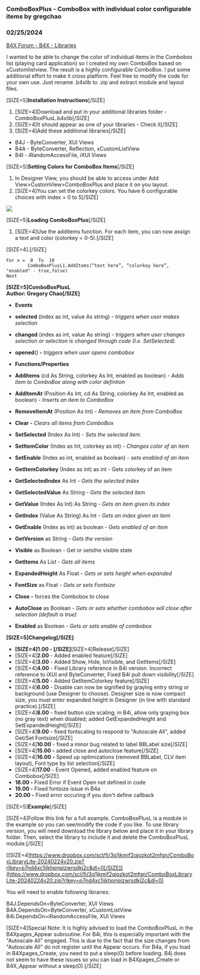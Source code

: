 ###  ComboBoxPlus - ComboBox with individual color configurable items by gregchao
### 02/25/2024
[B4X Forum - B4X - Libraries](https://www.b4x.com/android/forum/threads/133167/)

I wanted to be able to change the color of individual items in the Combobox list (playing card application) so I created my own ComboBox based on xCustomlistview. The result is a highly configurable ComboBox. I put some additional effort to make it cross platform. Feel free to modify the code for your own use. Just rename .b4xlib to .zip and extract module and layout files.  
  
  
  
  
[SIZE=5]**Installation Instructions**[/SIZE]  

1. [SIZE=4]Download and put in your additional libraries folder - ComboBoxPlusL.b4xlib[/SIZE]
2. [SIZE=4]It should appear as one of your libraries - Check it[/SIZE]
3. [SIZE=4]Add these additional libraries[/SIZE]

- B4J - ByteConverter, XUI Views
- B4A - ByteConverter, Reflection, xCustomListView
- B4I - iRandomAccessFile, iXUI Views

  
[SIZE=5]**Setting Colors for ComboBox Items**[/SIZE]  

1. In Designer View, you should be able to access under Add View>CustomView>ComboBoxPlus and place it on you layout.
2. [SIZE=4]You can set the colorkey colors. You have 6 configurable choices with index = 0 to 5[/SIZE]

![](https://www.b4x.com/android/forum/attachments/117454)  
  
[SIZE=5]**Loading ComboBoxPlus**[/SIZE]  

1. [SIZE=4]Use the additems function. For each item, you can now assign a text and color (colorkey = 0-5).[/SIZE]

[SIZE=4].[/SIZE]  

```B4X
For x =  0  To  10  
        ComboBoxPlusL1.AddItems(“text here”, “colorkey here”, "enabled" - true,false)  
Next
```

  
  
  
**[SIZE=5]ComboBoxPlusL  
**Author:** Gregory Chao[/SIZE]**  

- **Events**

- **selected** (index as int, value As string) - *triggers when user makes selection*
- **changed** (index as int, value As string) - *triggers when user changes selection or selection is changed through code (I.e. SetSelected).*
- **opened**() **-** *triggers when user opens combobox*

- **Functions/Properties**

- **AddItems** (cd As String, colorkey As Int, enabled as boolean) - *Adds item to ComboBox along with color defintion*
- **AddItemAt** (Position As Int, cd As String, colorkey As Int, enabled as boolean) - *Inserts an item to ComboBox*
- **RemoveItemAt** (Position As Int) - *Removes an item from ComboBox*
- **Clear -** *Clears all items from ComboBox*
- **SetSelected** (Index As Int) - *Sets the selected item.*
- **SetItemColor** (Index as Int, colorkey as int) *- Changes color of an item*
- **SetEnable** (Index as int, enabled as boolean) - *sets enabled of an item*
- **GetItemColorkey** (Index as int) as int - Gets colorkey of an item
- **GetSelectedIndex** As Int - *Gets the selected index*
- **GetSelectedValue** As String - *Gets the selected item*
- **GetValue** (Index As Int) As String - *Gets an item given its index*
- **GetIndex** (Value As String) As Int - *Gets an index given an item*
- **GetEnable** (Index as int) as boolean - *Gets enabled of an item*
- **GetVersion** as String *- Gets the version*
- **Visible** as Boolean - Get or setsthe visible state
- **GetItems** As List - *Gets all items*
- **ExpandedHeight** As Float - *Gets or sets height when expanded*
- **FontSize** as Float - *Gets or sets Fontsize*
- **Close -** forces the Combobox to close
- **AutoClose** as Boolean - *Gets or sets whether combobox will close after selection (default is true)*
- **Enabled** as Boolean - *Gets or sets enable of combobox*

**[SIZE=5]Changelog[/SIZE]**  

- **[SIZE=4]1.00 - [/SIZE]**[SIZE=4]Release[/SIZE]
- [SIZE=4]**2.00** - Added enabled feature[/SIZE]
- [SIZE=4]**3.00** - Added Show, Hide, IsVisible, and GetItems[/SIZE]
- [SIZE=4]**4.00** - Fixed Library reference in B4i version. Incorrect reference to iXUI and ByteConverter, Fixed B4i pull down visibility[/SIZE]
- [SIZE=4]**5.00** - Added GetItemColorkey feature[/SIZE]
- [SIZE=4]**6.00** - Disable can now be signified by graying entry string or background (use Designer to choose). Designer size is now compact size, you must enter expanded height in Designer (in line with standard practice).[/SIZE]
- [SIZE=4]**8.00** - fixed button size scaling; in B4i, allow only graying box (no gray text) when disabled; added GetExpandedHeight and SetExpandedHeight[/SIZE]
- [SIZE=4]**9.00** - fixed fontscaling to respond to "Autoscale All", added Get/Set Fontsize[/SIZE]
- [SIZE=4]**10.00** - fixed a minor bug related to label BBLabel size[/SIZE]
- [SIZE=4]**15.00 -** added close and autoclose feature[/SIZE]
- [SIZE=4]**16.00 -** Speed up optimizations (removed BBLabel, CLV item layout), Font type by list selection[/SIZE]
- [SIZE=4]**17.00** - Event Opened, added enabled feature on Combobox[/SIZE]
- **18.00 -** Fixed Error if Event Open not defined in code
- **19.00 -** Fixed fontsize issue in B4a
- **20.00 -** Fixed error occuring if you don't define callback

[SIZE=5]**Example**[/SIZE]  
  
[SIZE=4]Follow this link for a full example. ComboBoxPlusL is a module in the example so you can see/modify the code if you like. To use library version, you will need download the library below and place it in your library folder. Then, select the library to include it and delete the ComboBoxPlusL module.[/SIZE]  
  
[[SIZE=4]https://www.dropbox.com/scl/fi/3q1jkmif2qjozkot2mfgn/ComboBoxLibraryLite-20240224v20.zip?rlkey=p7nd4xc1ijkhpnpizwrsdkj2c&dl=0[/SIZE]](https://www.dropbox.com/scl/fi/3q1jkmif2qjozkot2mfgn/ComboBoxLibraryLite-20240224v20.zip?rlkey=p7nd4xc1ijkhpnpizwrsdkj2c&dl=0)  
  
You will need to enable following libraries:  
  
B4J.DependsOn=ByteConverter, XUI Views  
B4A.DependsOn=ByteConverter, xCustomListView  
B4i.DependsOn=iRandomAccessFile, XUI Views  
  
[SIZE=4]Special Note: It is highly advised to load the ComboBoxPlusL in the B4Xpages\_Appear subroutine. For B4i, this is especially important with the "Autoscale All" engaged. This is due to the fact that the size changes from "Autoscale All" do not register until the Appear occurs. For B4a, if you load in B4Xpages\_Create, you need to put a sleep(0) before loading. B4j does not seem to have these issues so you can load in B4Xpages\_Create or B4X\_Appear without a sleep(0).[/SIZE]
